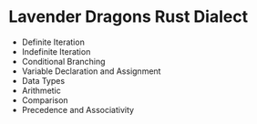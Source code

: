 # Lavender Dragons Rust Dialect

- Definite Iteration
- Indefinite Iteration
- Conditional Branching
- Variable Declaration and Assignment
- Data Types
- Arithmetic
- Comparison
- Precedence and Associativity
